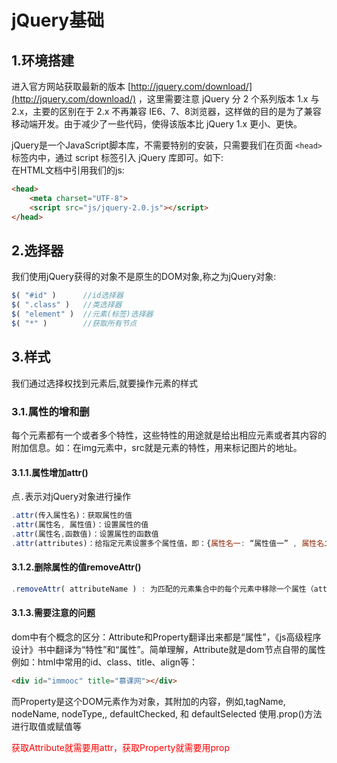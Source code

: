 # jQuery基础

## 1.环境搭建
进入官方网站获取最新的版本 [http://jquery.com/download/](http://jquery.com/download/)  ，这里需要注意 jQuery 分 2 个系列版本 1.x 与 2.x，主要的区别在于 2.x 不再兼容 IE6、7、8浏览器，这样做的目的是为了兼容移动端开发。由于减少了一些代码，使得该版本比 jQuery 1.x 更小、更快。<br>

 jQuery是一个JavaScript脚本库，不需要特别的安装，只需要我们在页面 ``<head>`` 标签内中，通过 script 标签引入 jQuery 库即可。如下:<br>
在HTML文档中引用我们的js:<br>
```html
<head>
    <meta charset="UTF-8">
    <script src="js/jquery-2.0.js"></script>
</head>
```
 ## 2.选择器
 我们使用jQuery获得的对象不是原生的DOM对象,称之为jQuery对象:<br>
 ```js
$( "#id" )      //id选择器
$( ".class" )   //类选择器
$( "element" )  //元素(标签)选择器
$( "*" )        //获取所有节点
 ```

 ## 3.样式
 我们通过选择权找到元素后,就要操作元素的样式<br>

 ### 3.1.属性的增和删
 每个元素都有一个或者多个特性，这些特性的用途就是给出相应元素或者其内容的附加信息。如：在img元素中，src就是元素的特性，用来标记图片的地址。<br>

 #### 3.1.1.属性增加attr()
 点``.``表示对jQuery对象进行操作<br>
 ```js
.attr(传入属性名)：获取属性的值
.attr(属性名, 属性值)：设置属性的值
.attr(属性名,函数值)：设置属性的函数值
.attr(attributes)：给指定元素设置多个属性值，即：{属性名一: “属性值一” , 属性名二: “属性值二” , … … }
 ```

#### 3.1.2.删除属性的值removeAttr()
```js
.removeAttr( attributeName ) : 为匹配的元素集合中的每个元素中移除一个属性（attribute）
```

#### 3.1.3.需要注意的问题
dom中有个概念的区分：Attribute和Property翻译出来都是“属性”，《js高级程序设计》书中翻译为“特性”和“属性”。简单理解，Attribute就是dom节点自带的属性<br>
例如：html中常用的id、class、title、align等：<br>
```html
<div id="immooc" title="慕课网"></div>
```
而Property是这个DOM元素作为对象，其附加的内容，例如,tagName, nodeName, nodeType,, defaultChecked, 和 defaultSelected 使用.prop()方法进行取值或赋值等<br>

<div style="color: red;">获取Attribute就需要用attr，获取Property就需要用prop<div><br>
